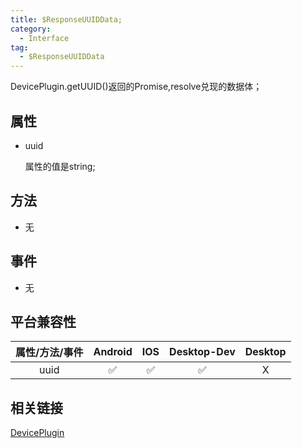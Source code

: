 ```yaml
---
title: $ResponseUUIDData;
category:
  - Interface
tag:
  - $ResponseUUIDData 
---
```


DevicePlugin.getUUID()返回的Promise,resolve兑现的数据体；


## 属性

  - uuid

    属性的值是string;

## 方法

  - 无

## 事件

  - 无

## 平台兼容性

| 属性/方法/事件 | Android | IOS | Desktop-Dev | Desktop |
|:------------:|:-------:|:---:|:-----------:|:-------:|
| uuid         | ✅       | ✅  | ✅          | X       |

## 相关链接

[DevicePlugin](../../plugin/device/index.md)


